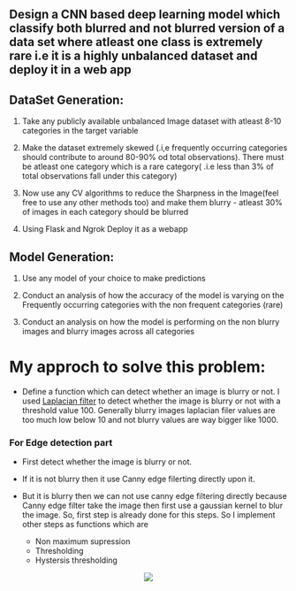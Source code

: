 ## Design a CNN based deep learning model which classify both blurred and not blurred version of a data set where atleast one class is extremely rare i.e it is a highly           unbalanced   dataset and deploy it in a web app

## DataSet Generation: 

1) Take any publicly available unbalanced Image dataset with atleast 8-10 categories in the 
   target variable  

2)  Make the dataset extremely skewed (.i,e frequently occurring categories should contribute to around 80-90% od total observations). There must be atleast one category which is     a rare category( .i.e less than 3% of total observations fall under this category) 

3)  Now use any CV algorithms to reduce the Sharpness in the Image(feel free to use any other methods too) and make them blurry - atleast 30% of images in each category should be     blurred 

4) Using Flask and Ngrok Deploy it as a webapp

## Model Generation: 

1)  Use any model of your choice to make predictions 

2)  Conduct an analysis of how the accuracy of the model is varying on the Frequently occurring categories with the non frequent categories (rare) 

3)  Conduct an analysis on how the model is performing on the non blurry images and blurry images across all categories 

# My approch to solve this problem: 

* Define a function which can detect whether an image is blurry or not. I used [Laplacian filter] to detect whether the image is blurry or not with a threshold value 100. Generally blurry images laplacian filer values are too much low below 10 and not blurry values are way bigger like 1000.

### For Edge detection part 
- First detect whether the image is blurry or not.
- If it is not blurry then it use Canny edge filerting directly upon it. 
- But it is blurry then we can not use canny edge filtering directly because Canny edge filter take the image then first use a gaussian kernel to blur the image. So, first step   is already done for this steps. So I implement other steps as functions which are

   * Non maximum supression
   * Thresholding
   * Hystersis thresholding





[Laplacian filter]: https://www.pyimagesearch.com/2015/09/07/blur-detection-with-opencv/













<p align="center">
  <img src="https://user-images.githubusercontent.com/33135767/93631709-b06ffb80-fa09-11ea-8b3c-db101cf51a33.gif"/>
</p>
